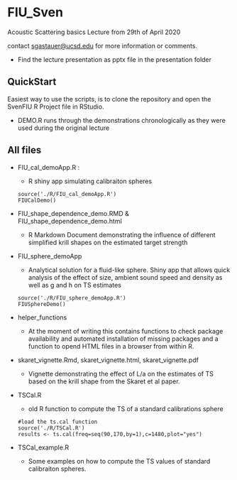 # FIU_Sven
 Acoustic Scattering basics Lecture from 29th of April 2020

contact sgastauer@ucsd.edu for more information or comments.  

- Find the lecture presentation as pptx file in the presentation folder

## QuickStart
Easiest way to use the scripts, is to clone the repository and open the SvenFIU R Project file in RStudio.  

- DEMO.R runs through the demonstrations chronologically as they were used during the original lecture

## All files
- FIU_cal_demoApp.R :
  - R shiny app simulating calibraiton spheres
   ```   
  source('./R/FIU_cal_demoApp.R')
  FIUCalDemo()
  ```
- FIU_shape_dependence_demo.RMD & FIU_shape_dependence_demo.html 
  - R Markdown Document demonstrating the influence of different simplified krill shapes on the estimated target strength  
- FIU_sphere_demoApp
  - Analytical solution for a fluid-like sphere. Shiny app that allows quick analysis of the effect of size, ambient sound speed and density as well as g and h on TS estimates
  ```
  source('./R/FIU_sphere_demoApp.R')
  FIUSphereDemo()
  ```
- helper_functions
  - At the moment of writing this contains functions to check package availability and automated installation of missing packages and a function to opend HTML files in a browser from within R.

- skaret_vignette.Rmd, skaret_vignette.html, skaret_vignette.pdf
  - Vignette demonstrating the effect of L/a on the estimates of TS based on the krill shape from the Skaret et al paper.
- TSCal.R
  - old R function to compute the TS of a standard calibrations sphere
  ```
  #load the ts.cal function
  source('./R/TSCal.R')
  results <- ts.cal(freq=seq(90,170,by=1),c=1480,plot="yes")
  ```

- TSCal_example.R
  - Some examples on how to compute the TS values of standard calibraiton spheres.
  
  
